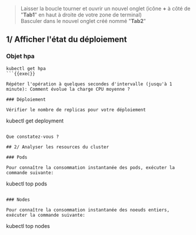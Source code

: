 
> Laisser la boucle tourner et ouvrir un nouvel onglet (icône **+** à côté de "**Tab1**" en haut à droite de votre zone de terminal)  
  Basculer dans le nouvel onglet créé nommé "**Tab2**"

## 1/ Afficher l'état du déploiement

### Objet hpa

```
kubectl get hpa
```{{exec}}

Répéter l'opération à quelques secondes d'intervalle (jusqu'à 1 minute): Comment évolue la charge CPU moyenne ?

### Déploiement

Vérifier le nombre de replicas pour votre déploiement

```
kubectl get deployment
```{{exec}}

Que constatez-vous ?

## 2/ Analyser les resources du cluster

### Pods

Pour connaître la consommation instantanée des pods, exécuter la commande suivante:

```
kubectl top pods
```{{exec}}

### Nodes

Pour connaître la consommation instantanée des noeuds entiers, exécuter la commande suivante:

```
kubectl top nodes
```{{exec}}
